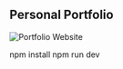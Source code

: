 ## Personal Portfolio

![Portfolio Website](https://i.ibb.co/WgPMpts/image.png)

npm install
npm run dev
